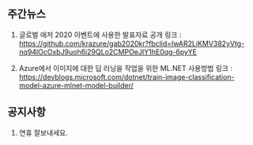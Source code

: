 ## 주간뉴스

1)  글로벌 애저 2020 이벤트에 사용한 발표자료 공개
링크 : https://github.com/krazure/gab2020kr?fbclid=IwAR2LiKMV382yVtg-nq94lOcOxbJ9uoh6i29QLo2CMPOeJIY1hE0qg-6pyYE


2) Azure에서 이미지에 대한 딥 러닝을 작업을 위한 ML.NET 사용방법
링크 : https://devblogs.microsoft.com/dotnet/train-image-classification-model-azure-mlnet-model-builder/

## 공지사항
1) 연휴 잘보내세요. 
